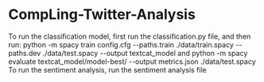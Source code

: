 # CompLing-Twitter-Analysis
To run the classification model, first run the classification.py file, and then run: python -m spacy train config.cfg --paths.train ./data/train.spacy --paths.dev ./data/test.spacy --output textcat_model and
python -m spacy evaluate textcat_model/model-best/ --output metrics.json ./data/test.spacy To run the sentiment analysis, run the sentiment analysis file
